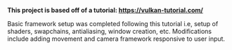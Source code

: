 <b> This project is based off of a tutorial: https://vulkan-tutorial.com/ </b>
<p> 
Basic framework setup was completed following this tutorial i.e, setup of shaders, swapchains, antialiasing, window creation, etc.
Modifications include adding movement and camera framework responsive to user input. 
</p>
